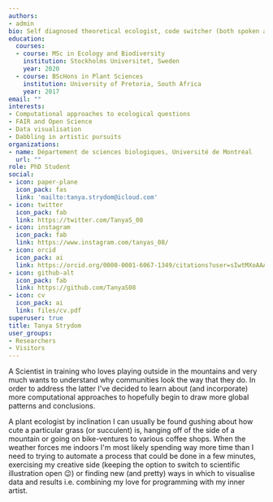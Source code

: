```yaml
---
authors:
- admin
bio: Self diagnosed theoretical ecologist, code switcher (both spoken and programming), doodler and peruser of warm beverages.
education:
  courses:
  - course: MSc in Ecology and Biodiversity
    institution: Stockholms Universitet, Sweden
    year: 2020
  - course: BScHons in Plant Sciences
    institution: University of Pretoria, South Africa
    year: 2017
email: ""
interests:
- Computational approaches to ecological questions
- FAIR and Open Science
- Data visualisation
- Dabbling in artistic pursuits
organizations:
- name: Département de sciences biologiques, Université de Montréal
  url: ""
role: PhD Student
social:
- icon: paper-plane
  icon_pack: fas
  link: 'mailto:tanya.strydom@icloud.com'
- icon: twitter
  icon_pack: fab
  link: https://twitter.com/TanyaS_08
- icon: instagram
  icon_pack: fab
  link: https://www.instagram.com/tanyas_08/
- icon: orcid
  icon_pack: ai
  link: https://orcid.org/0000-0001-6067-1349/citations?user=sIwtMXoAAAAJ
- icon: github-alt
  icon_pack: fab
  link: https://github.com/TanyaS08
- icon: cv
  icon_pack: ai
  link: files/cv.pdf
superuser: true
title: Tanya Strydom
user_groups:
- Researchers
- Visitors
---
```


A Scientist in training who loves playing outside in the mountains and very much wants to understand why communities look the way that they do. In order to address the latter I've decided to learn about (and incorporate) more computational approaches to hopefully begin to draw more global patterns and conclusions.

 A plant ecologist by inclination I can usually be found gushing about how cute a particular grass (or succulent) is, hanging off of the side of a mountain or going on bike-ventures to various coffee shops. When the weather forces me indoors I'm most likely spending way more time than I need to trying to automate a process that could be done in a few minutes, exercising my creative side (keeping the option to switch to scientific illustration open 😉) or finding new (and pretty) ways in which to visualise data and results i.e. combining my love for programming with my inner artist.
